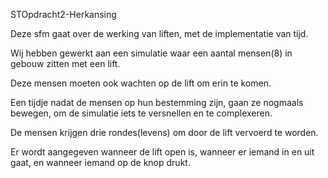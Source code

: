 STOpdracht2-Herkansing

Deze sfm gaat over de werking van liften, met de implementatie van tijd.

Wij hebben gewerkt aan een simulatie waar een aantal mensen(8) in gebouw zitten met een lift.

Deze mensen moeten ook wachten op de lift om erin te komen.

Een tijdje nadat de mensen op hun bestemming zijn, gaan ze nogmaals bewegen, om de simulatie iets te versnellen en te complexeren.

De mensen krijgen drie rondes(levens) om door de lift vervoerd te worden.

Er wordt aangegeven wanneer de lift open is, wanneer er iemand in en uit gaat, en wanneer iemand op de knop drukt.
